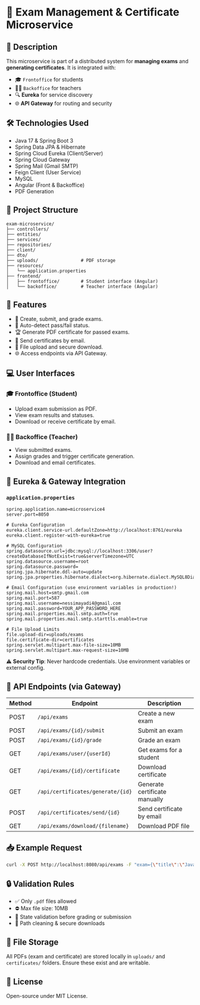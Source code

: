 # 📄 Exam Management & Certificate Microservice

## 📌 Description

This microservice is part of a distributed system for **managing exams** and **generating certificates**. It is integrated with:

- 🎓 `Frontoffice` for students
- 👨‍🏫 `Backoffice` for teachers
- 🔍 **Eureka** for service discovery
- 🌐 **API Gateway** for routing and security

## 🛠️ Technologies Used

- Java 17 & Spring Boot 3
- Spring Data JPA & Hibernate
- Spring Cloud Eureka (Client/Server)
- Spring Cloud Gateway
- Spring Mail (Gmail SMTP)
- Feign Client (User Service)
- MySQL
- Angular (Front & Backoffice)
- PDF Generation

## 🧩 Project Structure

```
exam-microservice/
├── controllers/
├── entities/
├── services/
├── repositories/
├── client/
├── dto/
├── uploads/                # PDF storage
├── resources/
│   └── application.properties
├── frontend/
│   ├── frontoffice/        # Student interface (Angular)
│   └── backoffice/         # Teacher interface (Angular)
```

## 🚀 Features

- 📝 Create, submit, and grade exams.
- 🧮 Auto-detect pass/fail status.
- 🏆 Generate PDF certificate for passed exams.
- 📩 Send certificates by email.
- 📂 File upload and secure download.
- 🌐 Access endpoints via API Gateway.

## 💻 User Interfaces

### 🎓 Frontoffice (Student)
- Upload exam submission as PDF.
- View exam results and statuses.
- Download or receive certificate by email.

### 👨‍🏫 Backoffice (Teacher)
- View submitted exams.
- Assign grades and trigger certificate generation.
- Download and email certificates.

## 🧠 Eureka & Gateway Integration

### `application.properties`

```properties
spring.application.name=microservice4
server.port=8050

# Eureka Configuration
eureka.client.service-url.defaultZone=http://localhost:8761/eureka
eureka.client.register-with-eureka=true

# MySQL Configuration
spring.datasource.url=jdbc:mysql://localhost:3306/user?createDatabaseIfNotExist=true&serverTimezone=UTC
spring.datasource.username=root
spring.datasource.password=
spring.jpa.hibernate.ddl-auto=update
spring.jpa.properties.hibernate.dialect=org.hibernate.dialect.MySQL8Dialect

# Email Configuration (use environment variables in production!)
spring.mail.host=smtp.gmail.com
spring.mail.port=587
spring.mail.username=nessimayadi4@gmail.com
spring.mail.password=YOUR_APP_PASSWORD_HERE
spring.mail.properties.mail.smtp.auth=true
spring.mail.properties.mail.smtp.starttls.enable=true

# File Upload Limits
file.upload-dir=uploads/exams
file.certificate-dir=certificates
spring.servlet.multipart.max-file-size=10MB
spring.servlet.multipart.max-request-size=10MB
```

⚠️ **Security Tip**: Never hardcode credentials. Use environment variables or external config.

## 📡 API Endpoints (via Gateway)

| Method | Endpoint | Description |
|--------|----------|-------------|
| POST   | `/api/exams` | Create a new exam |
| POST   | `/api/exams/{id}/submit` | Submit an exam |
| POST   | `/api/exams/{id}/grade` | Grade an exam |
| GET    | `/api/exams/user/{userId}` | Get exams for a student |
| GET    | `/api/exams/{id}/certificate` | Download certificate |
| GET    | `/api/certificates/generate/{id}` | Generate certificate manually |
| POST   | `/api/certificates/send/{id}` | Send certificate by email |
| GET    | `/api/exams/download/{filename}` | Download PDF file |

## 📥 Example Request

```bash
curl -X POST http://localhost:8080/api/exams -F "exam={\"title\":\"Java Basics\",\"description\":\"Intro exam\",\"userId\":2}" -F "file=@/path/to/exam.pdf"
```

## 🔒 Validation Rules

- ✅ Only `.pdf` files allowed
- ⛔ Max file size: 10MB
- 🧠 State validation before grading or submission
- 🔐 Path cleaning & secure downloads

## 📁 File Storage

All PDFs (exam and certificate) are stored locally in `uploads/` and `certificates/` folders. Ensure these exist and are writable.

## 📝 License

Open-source under MIT License.
